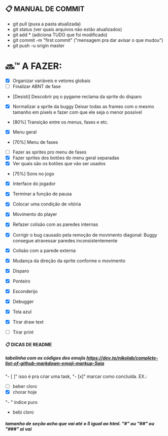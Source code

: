 ## :clipboard: MANUAL DE COMMIT

- git pull (puxa a pasta atualizada)
- git status (ver quais arquivos não estão atualizados)
- git add * (adiciona TUDO que foi modificado)
- git commit -m "first commit" ("mensagem pra dar avisar o que mudou")
- git push -u origin master

# :soon::tm: A FAZER:

- [x] Organizar variáveis e vetores globais
- [ ] Finalizar ABNT de fase

- [Desisti] Descobrir pq o pygame reclama da sprite do disparo
- [x] Normalizar a sprite da buggy
    Deixar todas as frames com o mesmo tamanho em pixels e fazer com que ele seja o menor possível

- [80%] Transição entre os menus, fases e etc.

- [x] Menu geral
- [70%] Menu de fases
- [ ] Fazer as sprites pro menu de fases
- [x] Fazer sprites dos botões do menu geral separadas
- [x] Ver quais são os botões que vão ser usados

- [75%] Sons no jogo
- [x] Interface do jogador

- [x] Terminar a função de pausa
- [x] Colocar uma condição de vitória
- [x] Movimento do player

- [x] Refazer colisão com as paredes internas

- [x] Corrigir o bug causado pela remoção de movimento diagonal: Buggy consegue atravessar paredes inconsistentemente
- [x] Colisão com a parede externa
- [x] Mudança da direção da sprite conforme o movimento
- [x] Disparo
- [x] Ponteiro

- [x] Esconderijo
- [x] Debugger
- [x] Tela azul

- [x] Tirar draw text
- [ ] Tirar print

#### :clipboard: DICAS DE README

##### tabelinha com os códigos dos emojis https://dev.to/nikolab/complete-list-of-github-markdown-emoji-markup-5aia

"- [ ]" isso é pra criar uma task, "- [x]" marcar como concluída. EX.:
- [ ] beber cloro
- [x] chorar hoje

"- " índice puro
- bebi cloro 

##### tamanho de seção acho que vai até o 5 igual ao html. "#" ou "##" ou "###" ai vai

